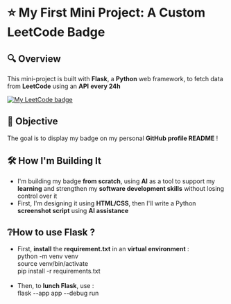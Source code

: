 # ⭐ My First Mini Project: **A Custom LeetCode Badge**

## 🔍 Overview
This mini-project is built with **Flask**, a **Python** web framework, to fetch data from **LeetCode** using an **API** **every 24h**

[![My LeetCode badge](https://raw.githubusercontent.com/Younesdjzz/leetcode-badge/main/app/static/badge.png)](https://leetcode-badge.onrender.com/)

## 🎯 Objective
The goal is to display my badge on my personal **GitHub profile README** !

## 🛠️ How I'm Building It
- I'm building my badge **from scratch**, using **AI** as a tool to support my **learning** and strengthen my **software development skills** without losing control over it
- First, I'm designing it using **HTML/CSS**, then I'll write a Python **screenshot script** using **AI assistance**

## ❔How to use Flask ?
- First, **install** the **requirement.txt** in an **virtual environment** : <br>
python -m venv venv <br>
source venv/bin/activate <br>
pip install -r requirements.txt <br><br>
- Then, to **lunch Flask**, use : <br>
flask --app app --debug run
